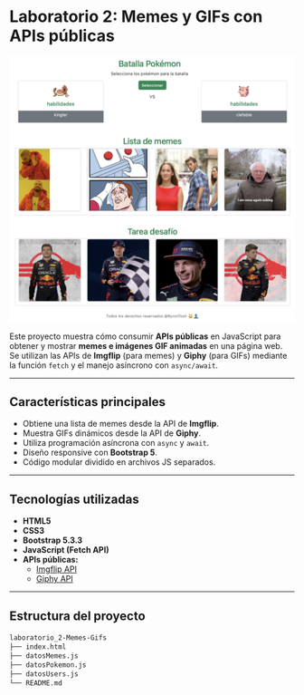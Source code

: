 
# Laboratorio 2: Memes y GIFs con APIs públicas
<img width="1014" alt="Tarea" src="https://github.com/WilmerRamos21/AW_Laboratorio_2/blob/main/Captura%20de%20pantalla%202025-10-05%20a%20la(s)%2018.18.30.png" />


Este proyecto muestra cómo consumir **APIs públicas** en JavaScript para obtener y mostrar **memes e imágenes GIF animadas** en una página web.  
Se utilizan las APIs de **Imgflip** (para memes) y **Giphy** (para GIFs) mediante la función `fetch` y el manejo asíncrono con `async/await`.

---

## Características principales

- Obtiene una lista de memes desde la API de **Imgflip**.  
- Muestra GIFs dinámicos desde la API de **Giphy**.  
- Utiliza programación asíncrona con `async` y `await`.  
- Diseño responsive con **Bootstrap 5**.  
- Código modular dividido en archivos JS separados.

---

## Tecnologías utilizadas

- **HTML5**  
- **CSS3**  
- **Bootstrap 5.3.3**  
- **JavaScript (Fetch API)**  
- **APIs públicas:**
  - [Imgflip API](https://api.imgflip.com/)
  - [Giphy API](https://developers.giphy.com/docs/api/)

---

## Estructura del proyecto

```plaintext
laboratorio_2-Memes-Gifs
├── index.html
├── datosMemes.js
├── datosPokemon.js
├── datosUsers.js
└── README.md

